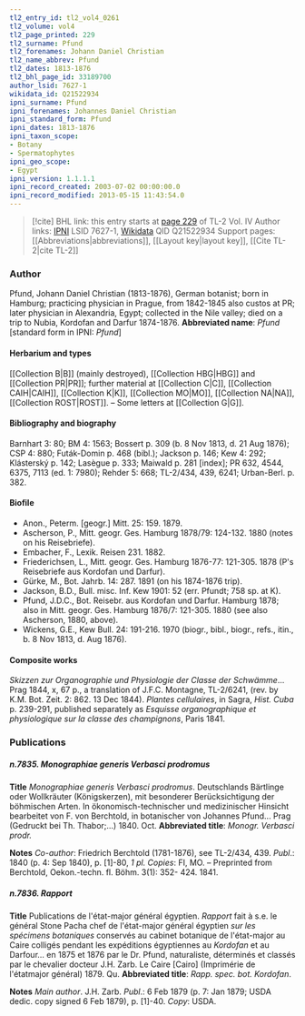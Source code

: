 ```yaml
---
tl2_entry_id: tl2_vol4_0261
tl2_volume: vol4
tl2_page_printed: 229
tl2_surname: Pfund
tl2_forenames: Johann Daniel Christian
tl2_name_abbrev: Pfund
tl2_dates: 1813-1876
tl2_bhl_page_id: 33189700
author_lsid: 7627-1
wikidata_id: Q21522934
ipni_surname: Pfund
ipni_forenames: Johannes Daniel Christian
ipni_standard_form: Pfund
ipni_dates: 1813-1876
ipni_taxon_scope: 
- Botany
- Spermatophytes
ipni_geo_scope: 
- Egypt
ipni_version: 1.1.1.1
ipni_record_created: 2003-07-02 00:00:00.0
ipni_record_modified: 2013-05-15 11:43:54.0
---
```


> [!cite] BHL link: this entry starts at [page 229](https://www.biodiversitylibrary.org/page/33189700) of TL-2 Vol. IV
> Author links: [IPNI](https://www.ipni.org/a/7627-1) LSID 7627-1, [Wikidata](https://www.wikidata.org/wiki/Q21522934) QID Q21522934
> Support pages: [[Abbreviations|abbreviations]], [[Layout key|layout key]], [[Cite TL-2|cite TL-2]]

### Author

Pfund, Johann Daniel Christian (1813-1876), German botanist; born in Hamburg; practicing physician in Prague, from 1842-1845 also custos at PR; later physician in Alexandria, Egypt; collected in the Nile valley; died on a trip to Nubia, Kordofan and Darfur 1874-1876. 
**Abbreviated name**: *Pfund* \[standard form in IPNI: *Pfund*\]

#### Herbarium and types

[[Collection B|B]] (mainly destroyed), [[Collection HBG|HBG]] and [[Collection PR|PR]]; further material at [[Collection C|C]], [[Collection CAIH|CAIH]], [[Collection K|K]], [[Collection MO|MO]], [[Collection NA|NA]], [[Collection ROST|ROST]]. – Some letters at [[Collection G|G]].

#### Bibliography and biography

Barnhart 3: 80; BM 4: 1563; Bossert p. 309 (b. 8 Nov 1813, d. 21 Aug 1876); CSP 4: 880; Futák-Domin p. 468 (bibl.); Jackson p. 146; Kew 4: 292; Klásterský p. 142; Lasègue p. 333; Maiwald p. 281 \[index\]; PR 632, 4544, 6375, 7113 (ed. 1: 7980); Rehder 5: 668; TL-2/434, 439, 6241; Urban-Berl. p. 382.

#### Biofile

- Anon., Peterm. \[geogr.\] Mitt. 25: 159. 1879.
- Ascherson, P., Mitt. geogr. Ges. Hamburg 1878/79: 124-132. 1880 (notes on his Reisebriefe).
- Embacher, F., Lexik. Reisen 231. 1882.
- Friederichsen, L., Mitt. geogr. Ges. Hamburg 1876-77: 121-305. 1878 (P's Reisebriefe aus Kordofan und Darfur).
- Gürke, M., Bot. Jahrb. 14: 287. 1891 (on his 1874-1876 trip).
- Jackson, B.D., Bull. misc. Inf. Kew 1901: 52 (err. Pfundt; 758 sp. at K).
- Pfund, J.D.C., Bot. Reisebr. aus Kordofan und Darfur. Hamburg 1878; also in Mitt. geogr. Ges. Hamburg 1876/7: 121-305. 1880 (see also Ascherson, 1880, above).
- Wickens, G.E., Kew Bull. 24: 191-216. 1970 (biogr., bibl., biogr., refs., itin., b. 8 Nov 1813, d. Aug 1876).

#### Composite works

*Skizzen zur Organographie und Physiologie der Classe der Schwämme*... Prag 1844, x, 67 p., a translation of J.F.C. Montagne, TL-2/6241, (rev. by K.M. Bot. Zeit. 2: 862. 13 Dec 1844). *Plantes cellulaires*, in Sagra, *Hist. Cuba* p. 239-291, published separately as *Esquisse organographique et physiologique sur la classe des champignons*, Paris 1841.

### Publications

##### n.7835. Monographiae generis Verbasci prodromus

**Title**
*Monographiae generis Verbasci prodromus*. Deutschlands Bärtlinge oder Wollkräuter (Königskerzen), mit besonderer Berücksichtigung der böhmischen Arten. In ökonomisch-technischer und medizinischer Hinsicht bearbeitet von F. von Berchtold, in botanischer von Johannes Pfund... Prag (Gedruckt bei Th. Thabor;...) 1840. Oct.
**Abbreviated title**: *Monogr. Verbasci prodr.*

**Notes**
*Co-author*: Friedrich Berchtold (1781-1876), see TL-2/434, 439.
*Publ*.: 1840 (p. 4: Sep 1840), p. \[1\]-80, *1 pl. Copies*: FI, MO. – Preprinted from Berchtold, Oekon.-techn. fl. Böhm. 3(1): 352- 424. 1841.

##### n.7836. Rapport

**Title**
Publications de l'état-major général égyptien. *Rapport* fait à s.e. le général Stone Pacha chef de l'état-major général égyptien *sur les spécimens botaniques* conservés au cabinet botanique de l'état-major au Caire colligés pendant les expéditions égyptiennes au *Kordofan* et au Darfour... en 1875 et 1876 par le Dr. Pfund, naturaliste, déterminés et classés par le chevalier docteur J.H. Zarb. Le Caire \[Cairo\] (Imprimérie de l'étatmajor général) 1879. Qu.
**Abbreviated title**: *Rapp. spec. bot. Kordofan*.

**Notes**
*Main author*. J.H. Zarb.
*Publ*.: 6 Feb 1879 (p. 7: Jan 1879; USDA dedic. copy signed 6 Feb 1879), p. \[1\]-40.
*Copy*: USDA.

